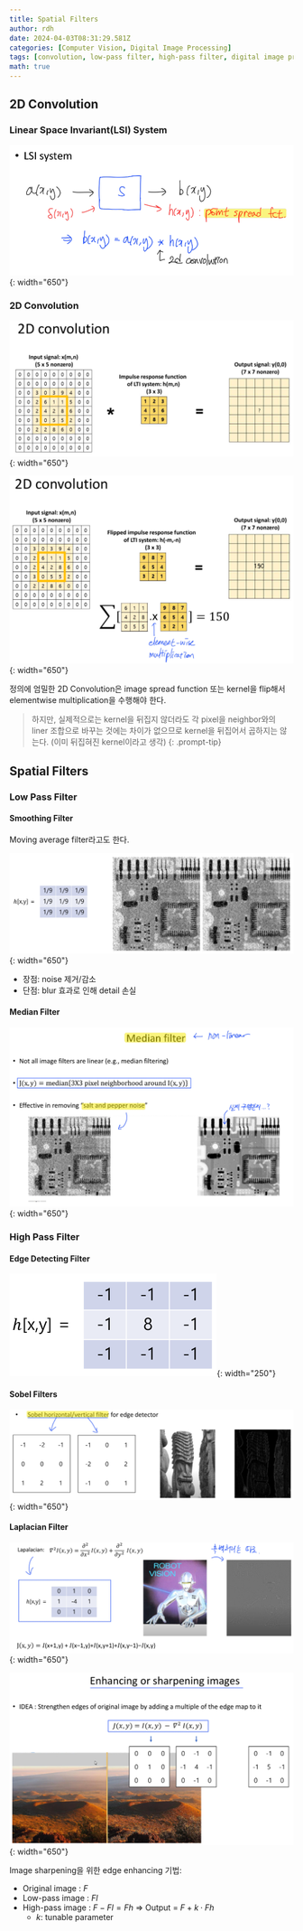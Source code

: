 ```yaml
---
title: Spatial Filters
author: rdh
date: 2024-04-03T08:31:29.581Z
categories: [Computer Vision, Digital Image Processing]
tags: [convolution, low-pass filter, high-pass filter, digital image processing, computer vision]
math: true
---
```


## 2D Convolution
### Linear Space Invariant(LSI) System
![](/assets/img/spatial-filters-01.png){: width="650"}

### 2D Convolution
![](/assets/img/spatial-filters-02.png){: width="650"}

![](/assets/img/spatial-filters-03.png){: width="650"}

정의에 엄밀한 2D Convolution은 image spread function 또는 kernel을 flip해서 elementwise multiplication을 수행해야 한다.

> 하지만, 실제적으로는 kernel을 뒤집지 않더라도 각 pixel을 neighbor와의 liner 조합으로 바꾸는 것에는 차이가 없으므로 kernel을 뒤집어서 곱하지는 않는다. (이미 뒤집혀진 kernel이라고 생각)
{: .prompt-tip}

## Spatial Filters
### Low Pass Filter
#### Smoothing Filter
Moving average filter라고도 한다.

![](/assets/img/spatial-filters-04.png){: width="650"}

* 장점: noise 제거/감소
* 단점: blur 효과로 인해 detail 손실

#### Median Filter
![](/assets/img/spatial-filters-09.png){: width="650"}

### High Pass Filter
#### Edge Detecting Filter

![](/assets/img/spatial-filters-05.png){: width="250"}

#### Sobel Filters

![](/assets/img/spatial-filters-08.png){: width="650"}

#### Laplacian Filter

![](/assets/img/spatial-filters-06.png){: width="650"}

![](/assets/img/spatial-filters-07.png){: width="650"}

Image sharpening을 위한 edge enhancing 기법:
  * Original image : $F$
  * Low-pass image : $Fl$
  * High-pass image : $F-Fl = Fh$
	=> Output = $F + k·Fh$
    * $k$: tunable parameter




